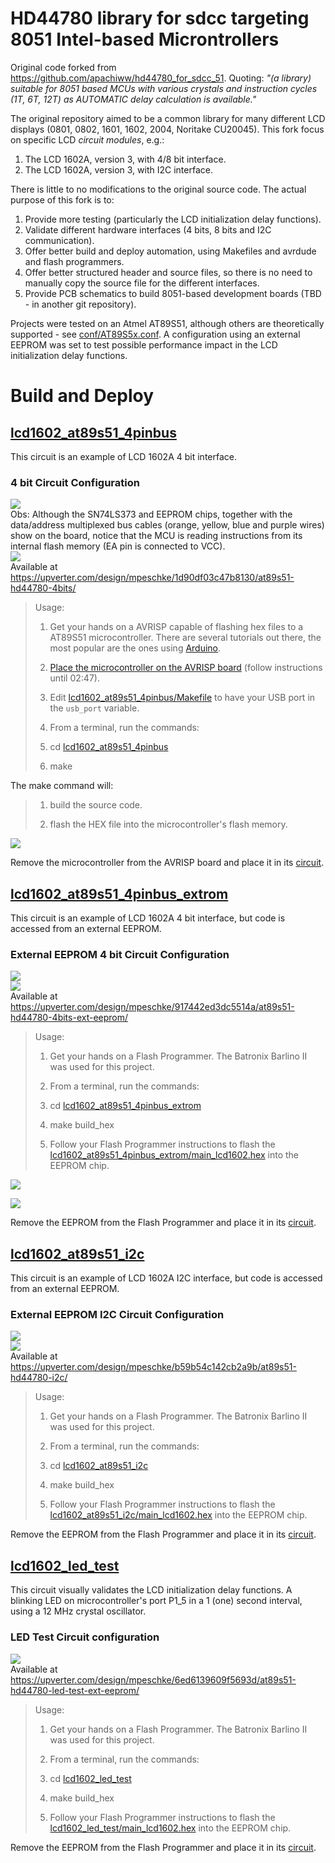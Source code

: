 # HD44780 library for sdcc targeting 8051 Intel-based Microntrollers

Original code forked from https://github.com/apachiww/hd44780_for_sdcc_51. Quoting: *"(a library) suitable for 8051 based MCUs with various crystals and instruction cycles (1T, 6T, 12T) as AUTOMATIC delay calculation is available."*   

The original repository aimed to be a common library for many different LCD displays (0801, 0802, 1601, 1602, 2004, Noritake CU20045). This fork focus on specific LCD *circuit modules*, e.g.:  

1. The LCD 1602A, version 3, with 4/8 bit interface.
2. The LCD 1602A, version 3, with I2C interface.  

There is little to no modifications to the original source code. The actual purpose of this fork is to:  

1. Provide more testing (particularly the LCD initialization delay functions).  
2. Validate different hardware interfaces (4 bits, 8 bits and I2C communication).  
3. Offer better build and deploy automation, using Makefiles and avrdude and flash programmers.  
4. Offer better structured header and source files, so there is no need to manually copy the source file for the different interfaces.  
5. Provide PCB schematics to build 8051-based development boards (TBD - in another git repository).  

Projects were tested on an Atmel AT89S51, although others are theoretically supported - see [conf/AT89S5x.conf](conf/AT89S5x.conf). A configuration using an external EEPROM was set to test possible performance impact in the LCD initialization delay functions.  

# Build and Deploy

## [lcd1602_at89s51_4pinbus](lcd1602_at89s51_4pinbus)

This circuit is an example of LCD 1602A 4 bit interface.  

### 4 bit Circuit Configuration  

![](images/lcd1602_at89s51_4pinbus.jpg)  
Obs: Although the SN74LS373 and EEPROM chips, together with the data/address multiplexed bus cables (orange, yellow, blue and purple wires) show on the board, notice that the MCU is reading instructions from its internal flash memory (EA pin is connected to VCC).  
![](images/lcd1602_at89s51_4pinbus_schematic.png)  
Available at https://upverter.com/design/mpeschke/1d90df03c47b8130/at89s51-hd44780-4bits/  

> Usage:
>
> 1. Get your hands on a AVRISP capable of flashing hex files to a AT89S51 microcontroller. There are several tutorials out there, the most popular are the ones using [Arduino](https://www.youtube.com/watch?v=Pdi-q-bamlI).
>
> 2. [Place the microcontroller on the AVRISP board](https://www.youtube.com/watch?v=isPWwbw70vc) (follow instructions until 02:47).  
>
> 3. Edit [lcd1602_at89s51_4pinbus/Makefile](lcd1602_at89s51_4pinbus/Makefile) to have your USB port in the `usb_port` variable.
>
> 4. From a terminal, run the commands:
> 
> 5. cd [lcd1602_at89s51_4pinbus](lcd1602_at89s51_4pinbus/)
>
> 6. make

The make command will:  

> 1. build the source code.  
>
> 2. flash the HEX file into the microcontroller's flash memory.  

![](images/lcd1602_at89s51_avrdude_make.jpg)  

Remove the microcontroller from the AVRISP board and place it in its [circuit](#4-bit-circuit-configuration).  

## [lcd1602_at89s51_4pinbus_extrom](lcd1602_at89s51_4pinbus_extrom)

This circuit is an example of LCD 1602A 4 bit interface, but code is accessed from an external EEPROM.  

### External EEPROM 4 bit Circuit Configuration

![](images/lcd1602_at89s51_4pinbus_extrom.jpg)  
![](images/lcd1602_at89s51_4pinbus_extrom_schematic.png)  
Available at https://upverter.com/design/mpeschke/917442ed3dc5514a/at89s51-hd44780-4bits-ext-eeprom/    

> Usage:
>
> 1. Get your hands on a Flash Programmer. The Batronix Barlino II was used for this project.  
>
> 2. From a terminal, run the commands:
> 
> 3. cd [lcd1602_at89s51_4pinbus_extrom](lcd1602_at89s51_4pinbus_extrom/)
>
> 4. make build_hex
>
> 5. Follow your Flash Programmer instructions to flash the [lcd1602_at89s51_4pinbus_extrom/main_lcd1602.hex](lcd1602_at89s51_4pinbus_extrom/main_lcd1602.hex) into the EEPROM chip.  

![](images/lcd1602_at89s51_4pinbus_extrom_burnrom.png)  

![](images/lcd1602_at89s51_4pinbus_extrom_burnrom_batronix.jpg)  

Remove the EEPROM from the Flash Programmer and place it in its [circuit](#external-eeprom-4-bit-circuit-configuration).  

## [lcd1602_at89s51_i2c](lcd1602_at89s51_i2c)

This circuit is an example of LCD 1602A I2C interface, but code is accessed from an external EEPROM.  

### External EEPROM I2C Circuit Configuration

![](images/lcd1602_at89s51_i2c.jpg)  
![](images/lcd1602_at89s51_i2c_schematic.jpg)  
Available at https://upverter.com/design/mpeschke/b59b54c142cb2a9b/at89s51-hd44780-i2c/   

> Usage:
>
> 1. Get your hands on a Flash Programmer. The Batronix Barlino II was used for this project.  
>
> 2. From a terminal, run the commands:
> 
> 3. cd [lcd1602_at89s51_i2c](lcd1602_at89s51_i2c/)
>
> 4. make build_hex
>
> 5. Follow your Flash Programmer instructions to flash the [lcd1602_at89s51_i2c/main_lcd1602.hex](lcd1602_at89s51_i2c/main_lcd1602.hex) into the EEPROM chip.  

Remove the EEPROM from the Flash Programmer and place it in its [circuit](#external-eeprom-i2c-circuit-configuration).  

## [lcd1602_led_test](lcd1602_led_test)

This circuit visually validates the LCD initialization delay functions. A blinking LED on microcontroller's port P1_5 in a 1 (one) second interval, using a 12 MHz crystal oscillator.  

### LED Test Circuit configuration

![](images/lcd1602_led_test_schematic.png)  
Available at https://upverter.com/design/mpeschke/6ed6139609f5693d/at89s51-hd44780-led-test-ext-eeprom/

> Usage:
>
> 1. Get your hands on a Flash Programmer. The Batronix Barlino II was used for this project.  
>
> 2. From a terminal, run the commands:
>
> 2. cd [lcd1602_led_test](lcd1602_led_test/)
>
> 4. make build_hex
>
> 5. Follow your Flash Programmer instructions to flash the [lcd1602_led_test/main_lcd1602.hex](lcd1602_led_test/main_lcd1602.hex) into the EEPROM chip.  

Remove the EEPROM from the Flash Programmer and place it in its [circuit](#led-test-circuit-configuration).  
